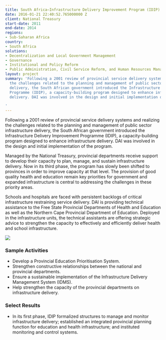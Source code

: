 ```yaml
---
title: South Africa—Infrastructure Delivery Improvement Program (IDIP)
date: 2016-01-21 22:40:52.765000000 Z
client: National Treasury
start-date: 2011
end-date: 2014
regions:
- Sub-Saharan Africa
country:
- South Africa
solutions:
- Decentralization and Local Government Management
- Governance
- Institutional and Policy Reform
- Public Administration, Civil Service Reform, and Human Resources Management
layout: project
summary: 'Following a 2001 review of provincial service delivery systems and realizing
  the challenges related to the planning and management of public sector infrastructure
  delivery, the South African government introduced the Infrastructure Delivery Improvement
  Programme (IDIP), a capacity-building program designed to enhance infrastructure
  delivery. DAI was involved in the design and initial implementation of the program.

'
---
```


Following a 2001 review of provincial service delivery systems and realizing the challenges related to the planning and management of public sector infrastructure delivery, the South African government introduced the Infrastructure Delivery Improvement Programme (IDIP), a capacity-building program designed to enhance infrastructure delivery. DAI was involved in the design and initial implementation of the program.

Managed by the National Treasury, provincial departments receive support to develop their capacity to plan, manage, and sustain infrastructure delivery. Now in its third phase, the program has slowly been shifted to provinces in order to improve capacity at that level. The provision of good quality health and education remain key priorities for government and expanded infrastructure is central to addressing the challenges in these priority areas.

Schools and hospitals are faced with persistent backlogs of critical infrastructure restraining service delivery. DAI is providing technical assistance to the Free State Provincial Departments of Health and Education as well as the Northern Cape Provincial Department of Education. Deployed in the infrastructure units, the technical assistants are offering strategic advice to strengthen the capacity to effectively and efficiently deliver health and school infrastructure.

![][1]

###  Sample Activities

* Develop a Provincial Education Prioritisation System.
* Strengthen constructive relationships between the national and provincial departments.
* Ensure a sustainable implementation of the Infrastructure Delivery Management System (IDMS).
* Help strengthen the capacity of the provincial departments on infrastructure delivery.

###  Select Results

* In its first phase, IDIP formalized structures to manage and monitor infrastructure delivery; established an integrated provincial planning function for education and health infrastructure; and instituted monitoring and control systems.

[1]: /assets/images/projects/SouthAfricaInfrastructure.jpg
